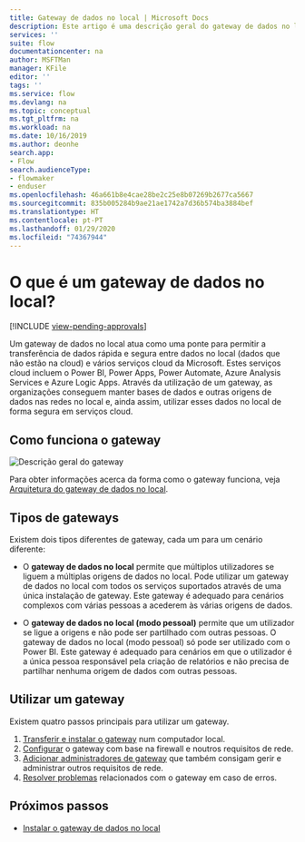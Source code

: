 ```yaml
---
title: Gateway de dados no local | Microsoft Docs
description: Este artigo é uma descrição geral do gateway de dados no local do Power Automate.
services: ''
suite: flow
documentationcenter: na
author: MSFTMan
manager: KFile
editor: ''
tags: ''
ms.service: flow
ms.devlang: na
ms.topic: conceptual
ms.tgt_pltfrm: na
ms.workload: na
ms.date: 10/16/2019
ms.author: deonhe
search.app:
- Flow
search.audienceType:
- flowmaker
- enduser
ms.openlocfilehash: 46a661b8e4cae28be2c25e8b07269b2677ca5667
ms.sourcegitcommit: 835b005284b9ae21ae1742a7d36b574ba3884bef
ms.translationtype: HT
ms.contentlocale: pt-PT
ms.lasthandoff: 01/29/2020
ms.locfileid: "74367944"
---
```

# <a name="what-is-an-on-premises-data-gateway"></a>O que é um gateway de dados no local?
[!INCLUDE [view-pending-approvals](includes/cc-rebrand.md)]

Um gateway de dados no local atua como uma ponte para permitir a transferência de dados rápida e segura entre dados no local (dados que não estão na cloud) e vários serviços cloud da Microsoft. Estes serviços cloud incluem o Power BI, Power Apps, Power Automate, Azure Analysis Services e Azure Logic Apps. Através da utilização de um gateway, as organizações conseguem manter bases de dados e outras origens de dados nas redes no local e, ainda assim, utilizar esses dados no local de forma segura em serviços cloud.

## <a name="how-the-gateway-works"></a>Como funciona o gateway

![Descrição geral do gateway](media/gateway-reference/on-premises-data-gateway.png)

Para obter informações acerca da forma como o gateway funciona, veja [Arquitetura do gateway de dados no local](/data-integration/gateway/service-gateway-onprem-indepth).

## <a name="types-of-gateways"></a>Tipos de gateways

Existem dois tipos diferentes de gateway, cada um para um cenário diferente:

- O **gateway de dados no local** permite que múltiplos utilizadores se liguem a múltiplas origens de dados no local. Pode utilizar um gateway de dados no local com todos os serviços suportados através de uma única instalação de gateway. Este gateway é adequado para cenários complexos com várias pessoas a acederem às várias origens de dados.

- O **gateway de dados no local (modo pessoal)** permite que um utilizador se ligue a origens e não pode ser partilhado com outras pessoas. O gateway de dados no local (modo pessoal) só pode ser utilizado com o Power BI. Este gateway é adequado para cenários em que o utilizador é a única pessoa responsável pela criação de relatórios e não precisa de partilhar nenhuma origem de dados com outras pessoas.

## <a name="use-a-gateway"></a>Utilizar um gateway

Existem quatro passos principais para utilizar um gateway.

1. [Transferir e instalar o gateway](/data-integration/gateway/service-gateway-install) num computador local.
2. [Configurar](/data-integration/gateway/service-gateway-app) o gateway com base na firewall e noutros requisitos de rede.
3. [Adicionar administradores de gateway](/data-integration/gateway/service-gateway-manage) que também consigam gerir e administrar outros requisitos de rede.
4. [Resolver problemas](/data-integration/gateway/service-gateway-tshoot) relacionados com o gateway em caso de erros.

## <a name="next-steps"></a>Próximos passos

- [Instalar o gateway de dados no local](/data-integration/gateway/service-gateway-install)
